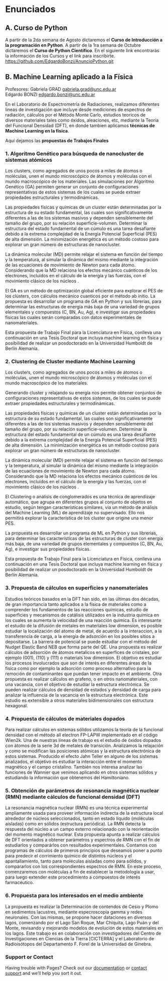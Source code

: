# Enunciados
## A. Curso de Python 
A partir de la 2da semana de Agosto dictaremos el **Curso de Introducción a la programación en Python**.
A partir de la 1ra semana de Octubre dictaremos el **Curso de Python Científico**.
En el siguiente link encontrarás la información de los Cursos y el link para inscribirte.
https://github.com/EdgardoBonzi/AnuncioPython.git

## B. Machine Learning aplicado a la Física

Profesores:
Gabriela GRAD gabriela.grad@unc.edu.ar  
Edgardo BONZI edgardo.bonzi@unc.edu.ar

En el Laboratorio de Espectrometría de Radiaciones, realizamos diferentes lineas de investigación que incluye desde mediciones de espectros de radiación, cálculos por el Método Monte Carlo, estudios teoricos de diversos materiales tales como óxidos, aleaciones, etc, mediante la Teoría del Funcional Densidad (DFT), en donde tambien aplicamos **técnicas de Machine Learning en la física**.

Aquí dejamos las **propuestas de Trabajos Finales**

### 1. Algoritmo Genético para búsqueda de nanocluster de sistemas atómicos

Los clusters, como agregados de unos pocos a miles de átomos o moléculas, unen el mundo microscópico de átomos y moléculas con el mundo macroscópico de los materiales.  Las simulaciones por Algoritmo Genético (GA) permiten generar un conjunto de configuraciones representativas de estos sistemas de los cuales se puede extraer propiedades estructurales y termodinámicas. 

Las propiedades físicas y químicas de un cluster están determinadas por la estructura de su estado fundamental, las cuales son significativamente diferentes a las de los sistemas masivos y dependen sensiblemente del tamaño del grupo, por su relación superficie-volumen. 
Determinar la estructura del estado fundamental de un cúmulo es una tarea desafiante debido a la extrema complejidad de la Energía Potencial Superficial (PES) de alta dimensión.  La minimización energética es un método costoso para explorar un gran número de estructuras de nanocluster. 

La dinámica molecular (MD) permite relajar el sistema en función del tiempo y la temperatura, al simular la dinámica del mismo mediante la integración de las ecuaciones de movimiento de Newton para cada átomo. Considerando que la MD relaciona los efectos mecánico cuánticos de los electrones, incluídos en el cálculo de la energía y las fuerzas, con el movimiento clásico de los núcleos .

El GA es un método de optimización global eficiente para explorar el PES de los clústers, con cálculos mecánico cuanticos por el método ab initio. La propuesta es desarrollar un programa de GA en Python y sus librerias, para determinar las estructuras de energía más baja de una variedad de grupos elementales y compuestos (C, BN, Au, Ag), e investigar sus propiedades físicas las cuales serán comparadas con datos experimentales de nanomateriales. 

Esta propuesta de Trabajo Final para la Licenciatura en Física, conlleva una continuación en una Tesis Doctoral que incluya machine learning en física y posibilidad de realizar un posdoctorado en la Universidad Humboldt de Berlín Alemania.

### 2. Clustering de Cluster mediante Machine Learning

Los clusters, como agregados de unos pocos a miles de átomos o moléculas, unen el mundo microscópico de átomos y moléculas con el mundo macroscópico de los materiales.  

Generando cluster y relajando su energía nos permite obtener conjuntos de configuraciones representativas de estos sistemas, de los cuales se puede extraer propiedades estructurales y termodinámicas. 

Las propiedades físicas y químicas de un cluster están determinadas por la estructura de su estado fundamental, las cuales son significativamente diferentes a las de los sistemas masivos y dependen sensiblemente del tamaño del grupo, por su relación superficie-volumen. 
Determinar la estructura del estado fundamental de un cúmulo es una tarea desafiante debido a la extrema complejidad de la Energía Potencial Superficial (PES) de alta dimensión.  La minimización energética es un método costoso para explorar un gran número de estructuras de nanocluster. 

La dinámica molecular (MD) permite relajar el sistema en función del tiempo y la temperatura, al simular la dinámica del mismo mediante la integración de las ecuaciones de movimiento de Newton para cada átomo. Considerando que la MD relaciona los efectos mecánico cuánticos de los electrones, incluídos en el cálculo de la energía y las fuerzas, con el movimiento clásico de los núcleos .

El Clustering o análisis de conglomerados es una técnica de aprendizaje automático, que agrupa en diferentes grupos al conjunto de objetos en estudio,  según tengan características similares, via un método de análisis del Machine Learning (ML) de aprendizaje no supervisado.  Ello nos permitirá explorar la característica de los cluster que origine una menor PES.

La propuesta es desarrollar un programa de ML en Python y sus librerias, para determinar las características de las estructuras de cluster con energía más baja, de una variedad de grupos elementales y compuestos (C, BN, Au, Ag), e investigar sus propiedades físicas. 

Esta propuesta de Trabajo Final para la Licenciatura en Física, conlleva una continuación en una Tesis Doctoral que incluya machine learning en física y posibilidad de realizar un posdoctorado en la Universidad Humboldt de Berlín Alemania.

### 3. Propuesta de cálculos en superficies y nanomateriales
Estudios teóricos basados en la DFT han sido, en las últimas dos décadas, de gran importancia tanto aplicados a la física de materiales como a comprender los fundamentos de las reacciones químicas, estudio de superficies y mecanismos de catálisis utilizados en la industria quimica en los cuales se aumenta la velocidad de una reacción quimica.
Es interesante el estudio de la difusión de metales en materiales low dimension, es posible estudiar la localización del atomo de metal, de acuerdo a la interaccion, a la transferencia de carga, a la energía de adsorción en los posibles sitios a depositarse. La barrera de potencial se puede estudiar con el método del Nudget Elastic Band NEB que forma parte del QE.
Una propuesta es realizar cálculos de adsorción de átomos metalicos en superfices de cristales, por ejemplo (001), (110) y (111) o materials low dimension. El objetivo es estudiar los procesos involucrados que son de interés en diferentes áreas de la física como por ejemplo la adsorción como proceso alternativo para la remoción de contaminantes que puedan tener impacto en el ambiente.
Otra propuesta es realizar cálculos en grafeno, o en otros nanomateriales, con una vacancia, con el objetivo de estudiar la estructura electrónica. Se pueden realizar cálculos de densidad de estados y densidad de carga para analizar la influencia de la vacancia en la estructura electrónica. Este estudio es extensible a otros materiales bidimensionales con estructura hexagonal.

### 4. Propuesta de cálculos de materiales dopados
Para realizar cálculos en sistemas sólidos utilizamos la teoría de la funcional densidad con el método all electron FP-LAPW implementado en el código Wien2k. Una de nuestras líneas de trabajo es el estudio de óxidos dopados con átomos de la serie 3d de metales de transición. Analizamos la relajación y como se modifican las posiciones atómicas y la estructura electrónica de estos sistemas. Producido el efecto Jahn Teller en alguno de los sistemas analizados, el objetivo es estudiar la interacción entre el momento magnético y el campo cristalino. También nos interesa analizar las funciones de Wannier que venimos aplicando en otros sistemas sólidos y estudiando la información que obtenemos del Hamiltoniano.

### 5. Obtención de parámetros de resonancia magnética nuclear (RMN) mediante cálculos de funcional densidad (DFT)
La resonancia magnética nuclear (RMN) es una técnica experimental ampliamente usada para proveer información indirecta de la estructura local alrededor de núcleos seleccionados, tanto en estado líquido (moléculas aisladas) como en sólidos (estructura periódica). La RMN detecta la respuesta del núcleo a un campo externo relacionado con la reorientación del momento magnético nuclear. Esta propuesta apunta a realizar cálculos de DFT orientados a obtener parámetros y espectros de RMN con el fin de estudiarlos y comparárlos con resultados experimentales.
Contamos con programas de cálculos de primeros principios que deseamos poner a punto para predecir el corrimiento químico de distintos núcleos y el apantallamiento, tanto para moléculas aisladas como para sólidos, y compararlos con los correspondientes espectros de RMN. En este proceso, comenzaremos con moléculas a fin de establecer la metodología a usar, para luego extender este procedimiento a compuestos de interés farmacéutico.

### 6. Propuesta para los interesados en el medio ambiente
La propuesta es realizar la Determinación de contendos de Cesio y Plomo en sedimentos lacustres, mediante especroscopía gamma y redes neuronales. Con las mismas, se propone hacer dataciones en diversos lagos, comenzando por el Lago San Roque, Mar Chiquita, Lago Puán y del Monte, revisando y mejorando modelos de evolución de estos materiales en los lagos. Este trabajo es en colaboración con investigadores del Centro de Investigaciones en Ciencias de la Tierra [CICTERRA] y el Laboratorio de Radioisótopos del Departamento F. Forel de la Universidad de Ginebra.



### Support or Contact

Having trouble with Pages? Check out our [documentation](https://docs.github.com/categories/github-pages-basics/) or [contact support](https://support.github.com/contact) and we’ll help you sort it out.
